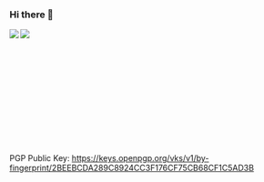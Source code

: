 ### Hi there 👋


<div>
  <img align="left" src="https://github-readme-stats.vercel.app/api?username=imcvampire&count_private=true&show_icons=true&theme=gruvbox" />
</div>
<div>
  <img align="left" src="https://github-readme-stats.vercel.app/api/top-langs/?username=imcvampire&theme=gruvbox&hide=html" />
</div>

<!-- A stupid workaround -->
<br>
<br>
<br>
<br>
<br>
<br>
<br>
<br>
<br>
<br>
<br>
<br>

PGP Public Key: https://keys.openpgp.org/vks/v1/by-fingerprint/2BEEBCDA289C8924CC3F176CF75CB68CF1C5AD3B

